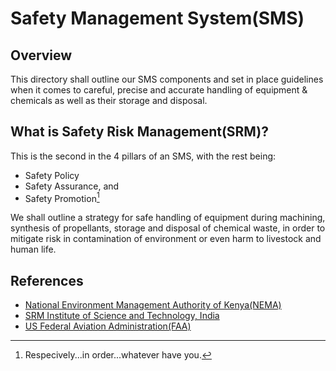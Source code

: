 # Safety Management System(SMS)

## Overview

This directory shall outline our SMS components and set in place guidelines when it comes to careful, precise and accurate handling of equipment & chemicals as well as their storage and disposal.

## What is Safety Risk Management(SRM)?

This is the second in the 4 pillars of an SMS, with the rest being:

- Safety Policy
- Safety Assurance, and
- Safety Promotion[^1]

We shall outline a strategy for safe handling of equipment during machining, synthesis of propellants, storage and disposal of chemical waste, in order to mitigate risk in contamination of environment or even harm to livestock and human life.

[^1]: Respecively...in order...whatever have you.

## References

- [National Environment Management Authority of Kenya(NEMA)](https://www.nema.go.ke/images/Docs/Regulations/FinalChemicalsRegulationJune%202013_1.pdf)
- [SRM Institute of Science and Technology, India](https://webstor.srmist.edu.in/web_assets/downloads/2023/chemical-and-hazardous-waste.pdf)
- [US Federal Aviation Administration(FAA)](https://www.faa.gov/about/initiatives/sms/explained/components)
